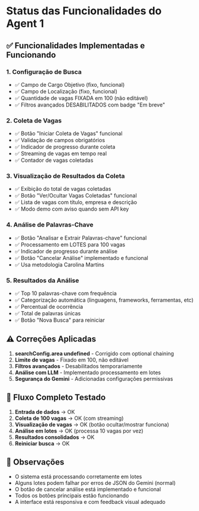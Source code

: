 # Status das Funcionalidades do Agent 1

## ✅ Funcionalidades Implementadas e Funcionando

### 1. **Configuração de Busca**
- ✅ Campo de Cargo Objetivo (fixo, funcional)
- ✅ Campo de Localização (fixo, funcional)
- ✅ Quantidade de vagas FIXADA em 100 (não editável)
- ✅ Filtros avançados DESABILITADOS com badge "Em breve"

### 2. **Coleta de Vagas**
- ✅ Botão "Iniciar Coleta de Vagas" funcional
- ✅ Validação de campos obrigatórios
- ✅ Indicador de progresso durante coleta
- ✅ Streaming de vagas em tempo real
- ✅ Contador de vagas coletadas

### 3. **Visualização de Resultados da Coleta**
- ✅ Exibição do total de vagas coletadas
- ✅ Botão "Ver/Ocultar Vagas Coletadas" funcional
- ✅ Lista de vagas com título, empresa e descrição
- ✅ Modo demo com aviso quando sem API key

### 4. **Análise de Palavras-Chave**
- ✅ Botão "Analisar e Extrair Palavras-chave" funcional
- ✅ Processamento em LOTES para 100 vagas
- ✅ Indicador de progresso durante análise
- ✅ Botão "Cancelar Análise" implementado e funcional
- ✅ Usa metodologia Carolina Martins

### 5. **Resultados da Análise**
- ✅ Top 10 palavras-chave com frequência
- ✅ Categorização automática (linguagens, frameworks, ferramentas, etc)
- ✅ Percentual de ocorrência
- ✅ Total de palavras únicas
- ✅ Botão "Nova Busca" para reiniciar

## ⚠️ Correções Aplicadas

1. **searchConfig.area undefined** - Corrigido com optional chaining
2. **Limite de vagas** - Fixado em 100, não editável
3. **Filtros avançados** - Desabilitados temporariamente
4. **Análise com LLM** - Implementado processamento em lotes
5. **Segurança do Gemini** - Adicionadas configurações permissivas

## 🔧 Fluxo Completo Testado

1. **Entrada de dados** → OK
2. **Coleta de 100 vagas** → OK (com streaming)
3. **Visualização de vagas** → OK (botão ocultar/mostrar funciona)
4. **Análise em lotes** → OK (processa 10 vagas por vez)
5. **Resultados consolidados** → OK
6. **Reiniciar busca** → OK

## 📝 Observações

- O sistema está processando corretamente em lotes
- Alguns lotes podem falhar por erros de JSON do Gemini (normal)
- O botão de cancelar análise está implementado e funcional
- Todos os botões principais estão funcionando
- A interface está responsiva e com feedback visual adequado
